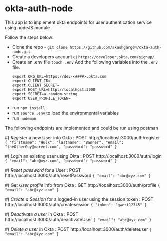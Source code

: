 # okta-auth-node
This app is to implement okta endpoints for user authentication service using nodeJS module

Follow the steps below:

 - Clone the repo - `git clone https://github.com/akashgarg04/okta-auth-node.git `
 - Create a developers account at ` https://developer.okta.com/signup/ `
 - Create an .env file `touch .env` Add the following variables into the `.env` file.
      ```
      export ORG_URL=https://dev-<####>.okta.com
      export CLIENT_ID=
      export CLIENT_SECRET=
      export HOST_URL=http://localhost:3000
      export SECRET=a-random-string
      export USER_PROFILE_TOKEN=
      ```
 - run `npm install`
 - run `source .env` to load the environmental variables
 - run `nodemon`

The following endpoints are implemented and could be run using postman

#) *Register* a new User into Okta :  POST   http://localhost:3000/auth/register
    ```
    {
      "firstname": "Hulk",
      "lastname": "Banner",
      "email": "theOtherGuy@marvel.com",
      "password": "password"
    }
    ```

#) *Login* an existing user using Okta : POST   http://localhost:3000/auth/login
    ```
    {
      "email": "abc@xyz.com",
      "password": "password"
    }
    ```

#) *Reset password* for a User :  POST   http://localhost:3000/auth/resetPassword
    ```
    {
      "email": "abc@xyz.com"
    }
    ```

#) Get *User profile* info from Okta :  GET   http://localhost:3000/auth/profile
    ```
    {
      "email": "abc@xyz.com"
    }
    ```

#) *Create a Session* for a logged-in user using the session token :  POST   http://localhost:3000/auth/createsession
    ```
    {
      "token": "qwert12345"
    }
    ```

#) *Deactivate a user* in Okta : POST   http://localhost:3000/auth/deactivateUser
    ```
    {
      "email": "abc@xyz.com"
    }
    ```

#) *Delete a user* in Okta : POST   http://localhost:3000/auth/deleteuser
    ```
    {
      "email": "abc@xyz.com"
    }
    ```
